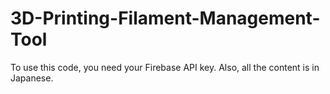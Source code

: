 # 3D-Printing-Filament-Management-Tool


To use this code, you need your Firebase API key.
Also, all the content is in Japanese.
